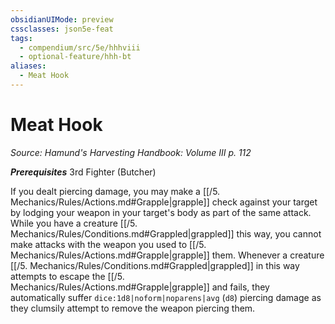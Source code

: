 ```yaml
---
obsidianUIMode: preview
cssclasses: json5e-feat
tags:
  - compendium/src/5e/hhhviii
  - optional-feature/hhh-bt
aliases:
  - Meat Hook
---
```

# Meat Hook
*Source: Hamund's Harvesting Handbook: Volume III p. 112*  

***Prerequisites*** 3rd Fighter (Butcher)

If you dealt piercing damage, you may make a [[/5. Mechanics/Rules/Actions.md#Grapple\|grapple]] check against your target by lodging your weapon in your target's body as part of the same attack. While you have a creature [[/5. Mechanics/Rules/Conditions.md#Grappled\|grappled]] this way, you cannot make attacks with the weapon you used to [[/5. Mechanics/Rules/Actions.md#Grapple\|grapple]] them. Whenever a creature [[/5. Mechanics/Rules/Conditions.md#Grappled\|grappled]] in this way attempts to escape the [[/5. Mechanics/Rules/Actions.md#Grapple\|grapple]] and fails, they automatically suffer `dice:1d8|noform|noparens|avg` (`d8`) piercing damage as they clumsily attempt to remove the weapon piercing them.
